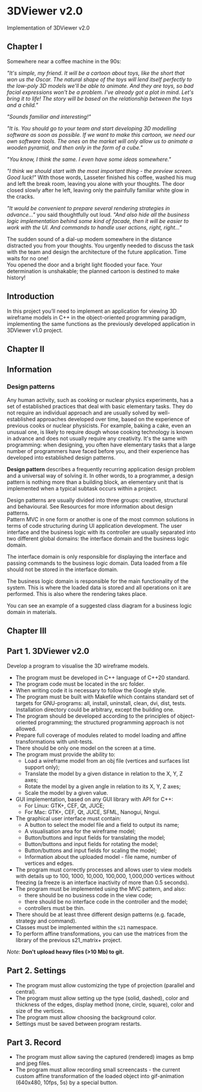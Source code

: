 # 3DViewer v2.0

Implementation of 3DViewer v2.0

## Chapter I

Somewhere near a coffee machine in the 90s:

*"It's simple, my friend. It will be a cartoon about toys, like the short that won us the Oscar. The natural shape of the toys will lend itself perfectly to the low-poly 3D models we'll be able to animate. And they are toys, so bad facial expressions won't be a problem. I've already got a plot in mind. Let's bring it to life! The story will be based on the relationship between the toys and a child."*

*"Sounds familiar and interesting!"*

*"It is. You should go to your team and start developing 3D modelling software as soon as possible. If we want to make this cartoon, we need our own software tools. The ones on the market will only allow us to animate a wooden pyramid, and then only in the form of a cube."*

*"You know, I think the same. I even have some ideas somewhere."*

*"I think we should start with the most important thing - the preview screen. Good luck!"* With those words, Lasseter finished his coffee, washed his mug and left the break room, leaving you alone with your thoughts. The door closed slowly after he left, leaving only the painfully familiar white glow in the cracks.

*"It would be convenient to prepare several rendering strategies in advance..."* you said thoughtfully out loud. *"And also hide all the business logic implementation behind some kind of facade, then it will be easier to work with the UI. And commands to handle user actions, right, right..."* 

The sudden sound of a dial-up modem somewhere in the distance distracted you from your thoughts. You urgently needed to discuss the task with the team and design the architecture of the future application. Time waits for no one! \
You opened the door and a bright light flooded your face. Your determination is unshakable; the planned cartoon is destined to make history!

## Introduction

In this project you’ll need to implement an application for viewing 3D wireframe models in C++ in the object-oriented programming paradigm, implementing the same functions as the previously developed application in 3DViewer v1.0 project.


## Chapter II

## Information

### Design patterns

Any human activity, such as cooking or nuclear physics experiments, has a set of established practices that deal with basic elementary tasks. They do not require an individual approach and are usually solved by well-established approaches developed over time, based on the experience of previous cooks or nuclear physicists. For example, baking a cake, even an unusual one, is likely to require dough whose cooking technology is known in advance and does not usually require any creativity. It's the same with programming: when designing, you often have elementary tasks that a large number of programmers have faced before you, and their experience has developed into established design patterns.

**Design pattern** describes a frequently recurring application design problem and a universal way of solving it.
In other words, to a programmer, a design pattern is nothing more than a building block, an elementary unit that is implemented when a typical subtask occurs within a project.

Design patterns are usually divided into three groups: creative, structural and behavioural. See Resources for more information about design patterns. \
Pattern MVC in one form or another is one of the most common solutions in terms of code structuring during UI application development.
The user interface and the business logic with its controller are usually separated into two different global domains: the interface domain and the business logic domain.

The interface domain is only responsible for displaying the interface and passing commands to the business logic domain. Data loaded from a file should not be stored in the interface domain.

The business logic domain is responsible for the main functionality of the system. This is where the loaded data is stored and all operations on it are performed. This is also where the rendering takes place.

You can see an example of a suggested class diagram for a business logic domain in materials.


## Chapter III

## Part 1. 3DViewer v2.0

Develop a program to visualise the 3D wireframe models.

- The program must be developed in C++ language of C++20 standard.
- The program code must be located in the src folder.
- When writing code it is necessary to follow the Google style.
- The program must be built with Makefile which contains standard set of targets for GNU-programs: all, install, uninstall, clean, dvi, dist, tests. Installation directory could be arbitrary, except the building one.
- The program should be developed according to the principles of object-oriented programming; the structured programming approach is not allowed.
- Prepare full coverage of modules related to model loading and affine transformations with unit-tests.
- There should be only one model on the screen at a time.
- The program must provide the ability to:
    - Load a wireframe model from an obj file (vertices and surfaces list support only);
    - Translate the model by a given distance in relation to the X, Y, Z axes;
    - Rotate the model by a given angle in relation to its X, Y, Z axes;
    - Scale the model by a given value.
- GUI implementation, based on any GUI library with API for C++:
  * For Linux: GTK+, CEF, Qt, JUCE;
  * For Mac: GTK+, CEF, Qt, JUCE, SFML, Nanogui, Nngui.
- The graphical user interface must contain:
    - A button to select the model file and a field to output its name;
    - A visualisation area for the wireframe model;
    - Button/buttons and input fields for translating the model;
    - Button/buttons and input fields for rotating the model;
    - Button/buttons and input fields for scaling the model;
    - Information about the uploaded model - file name, number of vertices and edges.
- The program must correctly processes and allows user to view models with details up to 100, 1000, 10,000, 100,000, 1,000,000  vertices without freezing (a freeze is an interface inactivity of more than 0.5 seconds).
- The program must be implemented using the MVC pattern, and also:
    - there should be no business code in the view code;
    - there should be no interface code in the controller and the model;
    - controllers must be thin.
- There should be at least three different design patterns (e.g. facade, strategy and command).
- Classes must be implemented within the `s21` namespace.
- To perform affine transformations, you can use the matrices from the library of the previous s21_matrix+ project.

*Note:* **Don't upload heavy files (>10 Mb) to git.**

## Part 2.  Settings

- The program must allow customizing the type of projection (parallel and central).
- The program must allow setting up the type (solid, dashed), color and thickness of the edges, display method (none, circle, square), color and size of the vertices.
- The program must allow choosing the background color.
- Settings must be saved between program restarts.

## Part 3.  Record

- The program must allow saving the captured (rendered) images as bmp and jpeg files.
- The program must allow recording small screencasts - the current custom affine transformation of the loaded object into gif-animation (640x480, 10fps, 5s) by a special button.
